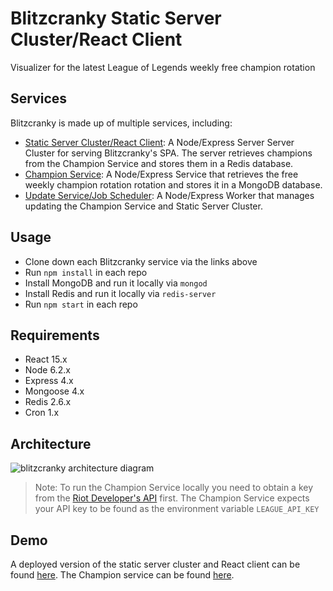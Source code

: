 # Blitzcranky Static Server Cluster/React Client
Visualizer for the latest League of Legends weekly free champion rotation

## Services
Blitzcranky is made up of multiple services, including:
- [Static Server Cluster/React Client](https://github.com/zlester/blitzcranky): A Node/Express Server Server Cluster for serving Blitzcranky's SPA. The server retrieves champions from the Champion Service and stores them in a Redis database.
- [Champion Service](https://github.com/zlester/blitzcranky-champion): A Node/Express Service that retrieves the free weekly champion rotation rotation and stores it in a MongoDB database.
- [Update Service/Job Scheduler](https://github.com/zlester/blitzcranky-worker): A Node/Express Worker that manages updating the Champion Service and Static Server Cluster. 

## Usage
- Clone down each Blitzcranky service via the links above
- Run `npm install` in each repo
- Install MongoDB and run it locally via `mongod`
- Install Redis and run it locally via `redis-server`
- Run `npm start` in each repo

## Requirements
- React 15.x
- Node 6.2.x
- Express 4.x
- Mongoose 4.x
- Redis 2.6.x
- Cron 1.x

## Architecture
![blitzcranky architecture diagram](http://i.imgur.com/OQXnuJZ.png "Blitzcranky Architecture Diagram")

> Note: To run the Champion Service locally you need to obtain a key from the [Riot Developer's API](https://developer.riotgames.com/) first. The Champion Service expects your API key to be found as the environment variable `LEAGUE_API_KEY`

## Demo
A deployed version of the static server cluster and React client can be found [here](https://blitzcranky.herokuapp.com). The Champion service can be found [here](https://blitzcranky-champion.herokuapp.com).
